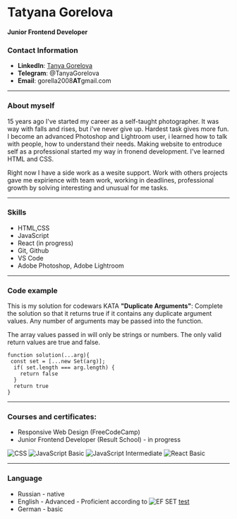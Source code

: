 # Tatyana Gorelova
**Junior Frontend Developer**

### Contact Information

* **LinkedIn**: [Tanya Gorelova](https://www.linkedin.com/in/tanya-gorelova/)
* **Telegram**: @TanyaGorelova
* **Email**: gorella2008**AT**gmail.com

---

### About myself

15 years ago I've started my career as a self-taught photographer.  It was way with falls and rises, but i've never give up. Hardest task gives more fun. I become an advanced Photoshop and Lightroom user, i learned how to talk with people, how to understand their needs. Making website to entroduce self as a professional started my way in fronend development. I've learned HTML and CSS.

Right now I have a side work as a wesite support. Work with others projects gave me expirience with team work, working in deadlines, professional growth by solving interesting and unusual for me tasks.

----

### Skills

* HTML,CSS
* JavaScript
* React (in progress)
* Git, Github
* VS Code
* Adobe Photoshop, Adobe Lightroom

---

### Code example

This is my solution for codewars KATA **"Duplicate Arguments"**:
Complete the solution so that it returns true if it contains any duplicate argument values. Any number of arguments may be passed into the function.

The array values passed in will only be strings or numbers. The only valid return values are true and false.

```
function solution(...arg){
 const set = [...new Set(arg)];
  if( set.length === arg.length) {
    return false
  }
  return true
}
```

---
### Courses and certificates:

* Responsive Web Design (FreeCodeCamp)
* Junior Frontend Developer (Result School) - in progress

![CSS](http://tanya-gorelova.website/cv-images/css_certificate.jpg)
![JavaScript Basic](http://tanya-gorelova.website/cv-images/js_basic_certificate.jpg)
![JavaScript Intermediate](http://tanya-gorelova.website/cv-images/js_intermediate_certificate.jpg)
![React Basic](http://tanya-gorelova.website/cv-images/react_basic_certificate.jpg)

---
### Language
* Russian - native
* English - Advanced - Proficient according to ![EF SET ](https://www.efset.org/cert/6ea6771479ceeade5f025fb16ff71264.svg) [test](https://www.efset.org/cert/zYmPW5)
* German - basic
